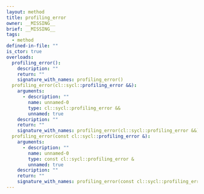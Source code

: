 ```yaml
---
layout: method
title: profiling_error
owner: __MISSING__
brief: __MISSING__
tags:
  - method
defined-in-file: ""
is_ctor: true
overloads:
  profiling_error():
    description: ""
    return: ""
    signature_with_names: profiling_error()
  profiling_error(cl::sycl::profiling_error &&):
    arguments:
      - description: ""
        name: unnamed-0
        type: cl::sycl::profiling_error &&
        unnamed: true
    description: ""
    return: ""
    signature_with_names: profiling_error(cl::sycl::profiling_error &&)
  profiling_error(const cl::sycl::profiling_error &):
    arguments:
      - description: ""
        name: unnamed-0
        type: const cl::sycl::profiling_error &
        unnamed: true
    description: ""
    return: ""
    signature_with_names: profiling_error(const cl::sycl::profiling_error &)
---
```

